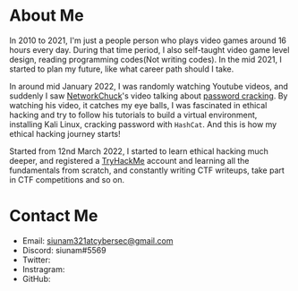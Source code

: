 # About Me

In 2010 to 2021, I'm just a people person who plays video games around 16 hours every day. During that time period, I also self-taught video game level design, reading programming codes(Not writing codes). In the mid 2021, I started to plan my future, like what career path should I take.

In around mid January 2022, I was randomly watching Youtube videos, and suddenly I saw [NetworkChuck](https://www.youtube.com/c/NetworkChuck)'s video talking about [password cracking](https://www.youtube.com/watch?v=z4_oqTZJqCo). By watching his video, it catches my eye balls, I was fascinated in ethical hacking and try to follow his tutorials to build a virtual environment, installing Kali Linux, cracking password with `HashCat`. And this is how my ethical hacking journey starts!

Started from 12nd March 2022, I started to learn ethical hacking much deeper, and registered a [TryHackMe](https://tryhackme.com/p/siunam) account and learning all the fundamentals from scratch, and constantly writing CTF writeups, take part in CTF competitions and so on.

# Contact Me

- Email: siunam321atcybersec@gmail.com
- Discord: siunam#5569
- Twitter: [](https://twitter.com/siunam321)
- Instragram: [](https://www.instagram.com/siunam321)
- GitHub: [](https://github.com/siunam321)